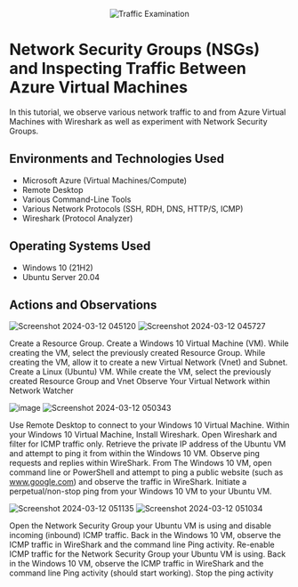 <p align="center">
<img src="https://i.imgur.com/Ua7udoS.png" alt="Traffic Examination"/>
</p>

<h1>Network Security Groups (NSGs) and Inspecting Traffic Between Azure Virtual Machines</h1>
In this tutorial, we observe various network traffic to and from Azure Virtual Machines with Wireshark as well as experiment with Network Security Groups. <br />




<h2>Environments and Technologies Used</h2>

- Microsoft Azure (Virtual Machines/Compute)
- Remote Desktop
- Various Command-Line Tools
- Various Network Protocols (SSH, RDH, DNS, HTTP/S, ICMP)
- Wireshark (Protocol Analyzer)

<h2>Operating Systems Used </h2>

- Windows 10 (21H2)
- Ubuntu Server 20.04




<h2>Actions and Observations</h2>

![Screenshot 2024-03-12 045120](https://github.com/hectorvalencia2/azure-network-protocols/assets/161524174/c4c43be3-cfdb-4469-b1d7-3e50ade554cc)
![Screenshot 2024-03-12 045727](https://github.com/hectorvalencia2/azure-network-protocols/assets/161524174/827ed689-874e-4731-9da2-b5b33d8a5576)

Create a Resource Group. Create a Windows 10 Virtual Machine (VM). While creating the VM, select the previously created Resource Group. While creating the VM, allow it to create a new Virtual Network (Vnet) and Subnet.
Create a Linux (Ubuntu) VM. While create the VM, select the previously created Resource Group and Vnet Observe Your Virtual Network within Network Watcher

![image](https://github.com/hectorvalencia2/azure-network-protocols/assets/161524174/ba99eb05-3463-4b65-968a-228edf96105c)
![Screenshot 2024-03-12 050343](https://github.com/hectorvalencia2/azure-network-protocols/assets/161524174/aba005b4-6d74-4c64-951b-a63ca8555f08)

Use Remote Desktop to connect to your Windows 10 Virtual Machine. Within your Windows 10 Virtual Machine, Install Wireshark. Open Wireshark and filter for ICMP traffic only. Retrieve the private IP address of the Ubuntu VM and attempt to ping it from within the Windows 10 VM. Observe ping requests and replies within WireShark. From The Windows 10 VM, open command line or PowerShell and attempt to ping a public website (such as www.google.com) and observe the traffic in WireShark. Initiate a perpetual/non-stop ping from your Windows 10 VM to your Ubuntu VM. 

![Screenshot 2024-03-12 051135](https://github.com/hectorvalencia2/azure-network-protocols/assets/161524174/e1c92c5a-532e-4de7-8677-65bcf0b0a5f2)
![Screenshot 2024-03-12 051034](https://github.com/hectorvalencia2/azure-network-protocols/assets/161524174/cd3cf64f-3c1c-4cd2-b1c6-5502e1a79eac)


Open the Network Security Group your Ubuntu VM is using and disable incoming (inbound) ICMP traffic. Back in the Windows 10 VM, observe the ICMP traffic in WireShark and the command line Ping activity. Re-enable ICMP traffic for the Network Security Group your Ubuntu VM is using. Back in the Windows 10 VM, observe the ICMP traffic in WireShark and the command line Ping activity (should start working). Stop the ping activity
